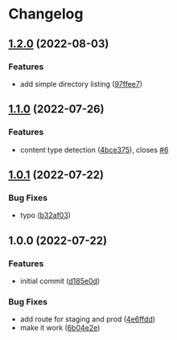 # Changelog

## [1.2.0](https://github.com/web3-storage/dagula-gateway/compare/v1.1.0...v1.2.0) (2022-08-03)


### Features

* add simple directory listing ([97ffee7](https://github.com/web3-storage/dagula-gateway/commit/97ffee78abd0ac2300a31e1684283e2730e446c2))

## [1.1.0](https://github.com/web3-storage/dagula-gateway/compare/v1.0.1...v1.1.0) (2022-07-26)


### Features

* content type detection ([4bce375](https://github.com/web3-storage/dagula-gateway/commit/4bce37515a43bb3bdaa29a6acb1e295f95795afb)), closes [#6](https://github.com/web3-storage/dagula-gateway/issues/6)

## [1.0.1](https://github.com/web3-storage/dagula-gateway/compare/v1.0.0...v1.0.1) (2022-07-22)


### Bug Fixes

* typo ([b32af03](https://github.com/web3-storage/dagula-gateway/commit/b32af039ae222c2f9aba7f7e362a988b49181cea))

## 1.0.0 (2022-07-22)


### Features

* initial commit ([d185e0d](https://github.com/web3-storage/dagula-gateway/commit/d185e0d1013a4b1b4aa8a4a7a6dd51e61b242d36))


### Bug Fixes

* add route for staging and prod ([4e6ffdd](https://github.com/web3-storage/dagula-gateway/commit/4e6ffdd18eba0185c27bdd900f01243b18db8542))
* make it work ([6b04e2e](https://github.com/web3-storage/dagula-gateway/commit/6b04e2e568bc4d29bb65ba4d253acb2190e3d3c1))
